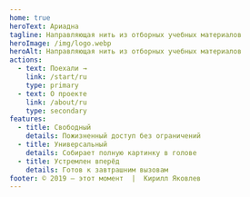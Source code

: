 ```yaml
---
home: true
heroText: Ариадна
tagline: Направляющая нить из отборных учебных материалов
heroImage: /img/logo.webp
heroAlt: Направляющая нить из отборных учебных материалов
actions:
  - text: Поехали →
    link: /start/ru
    type: primary
  - text: О проекте
    link: /about/ru
    type: secondary
features:
  - title: Свободный
    details: Пожизненный доступ без ограничений
  - title: Универсальный
    details: Собирает полную картинку в голове
  - title: Устремлен вперёд
    details: Готов к завтрашним вызовам
footer: © 2019 — этот момент  |  Кирилл Яковлев
---
```

